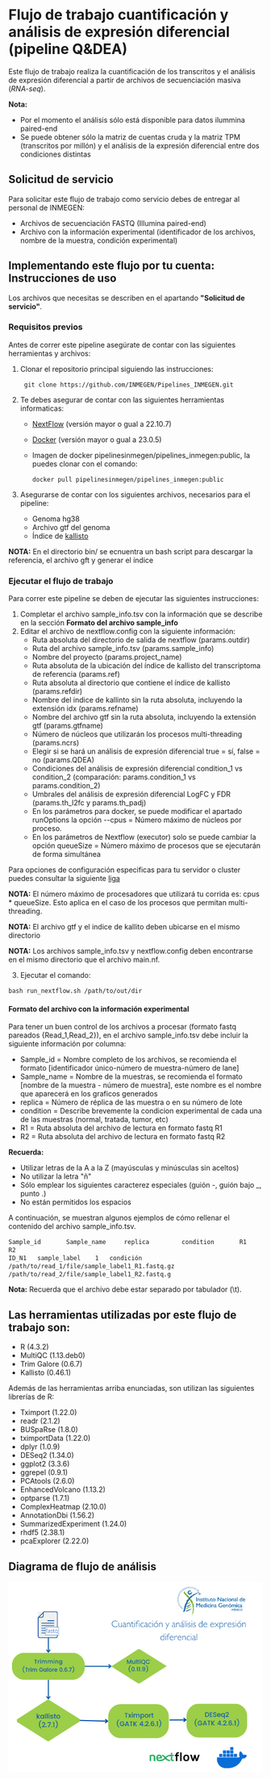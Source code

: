 # Flujo de trabajo cuantificación y análisis de expresión diferencial (pipeline Q&DEA)

Este flujo de trabajo realiza la cuantificación de los transcritos y el análisis de expresión diferencial a partir de archivos de secuenciación masiva (*RNA-seq*). 

**Nota:** 
 - Por el momento el análisis sólo está disponible para datos ilummina paired-end 
 - Se puede obtener sólo la matriz de cuentas cruda y la matriz TPM (transcritos por millón) y el análisis de la expresión diferencial entre dos condiciones distintas

## Solicitud de servicio

Para solicitar este flujo de trabajo como servicio debes de entregar al personal de INMEGEN: 

- Archivos de secuenciación FASTQ (Illumina paired-end)
- Archivo con la información experimental (identificador de los archivos, nombre de la muestra, condición experimental)


## Implementando este flujo por tu cuenta: Instrucciones de uso 

Los archivos que necesitas se describen en el apartando **"Solicitud de servicio"**.

### Requisitos previos

Antes de correr este pipeline asegúrate de contar con las siguientes herramientas y archivos:

1. Clonar el repositorio principal siguiendo las instrucciones:

		git clone https://github.com/INMEGEN/Pipelines_INMEGEN.git

2. Te debes asegurar de contar con las siguientes herramientas informaticas:
	- [NextFlow](https://www.nextflow.io/docs/latest/index.html) (versión mayor o gual a 22.10.7)
 	- [Docker](https://docs.docker.com/) (versión mayor o gual a 23.0.5)
	- Imagen de docker pipelinesinmegen/pipelines_inmegen:public, la puedes clonar con el comando:

          docker pull pipelinesinmegen/pipelines_inmegen:public

3. Asegurarse de contar con los siguientes archivos, necesarios para el pipeline:
   	- Genoma hg38
	- Archivo gtf del genoma
	- Índice de [kallisto](https://pachterlab.github.io/kallisto/manual)

**NOTA:** En el directorio bin/ se ecnuentra un bash script para descargar la referencia, el archivo gft y generar el índice

### Ejecutar el flujo de trabajo

Para correr este pipeline se deben de ejecutar las siguientes instrucciones:

 1. Completar el archivo sample_info.tsv con la información que se describe en la sección **Formato del archivo sample_info**
 2. Editar el archivo de nextflow.config con la siguiente información:
	- Ruta absoluta del directorio de salida de nextflow (params.outdir)
	- Ruta del archivo sample_info.tsv (params.sample_info)
	- Nombre del proyecto (params.project_name)
	- Ruta absoluta de la ubicación del índice de kallisto del transcriptoma de referencia (params.ref)
	- Ruta absoluta al directorio que contiene el índice de kallisto (params.refdir)
	- Nombre del indice de kallinto sin la ruta absoluta, incluyendo la extensión idx (params.refname)
	- Nombre del archivo gtf sin la ruta absoluta, incluyendo la extensión gtf (params.gtfname)
	- Número de núcleos que utilizarán los procesos multi-threading (params.ncrs)
	- Elegir si se hará un análisis de expresión diferencial true = sí, false = no (params.QDEA)
	- Condiciones del análisis de expresión diferencial condition_1 vs condition_2 (comparación: params.condition_1 vs params.condition_2)
	- Umbrales del análisis de expresión diferencial LogFC y FDR (params.th_l2fc  y params.th_padj)
	- En los parámetros para docker, se puede modificar el apartado runOptions la opción --cpus = Número máximo de núcleos por proceso.
	- En los parámetros de Nextflow (executor) solo se puede cambiar la opción queueSize = Número máximo de procesos que se ejecutarán de forma simultánea

Para opciones de configuración especificas para tu servidor o cluster puedes consultar la siguiente [liga](https://www.nextflow.io/docs/latest/config.html)

**NOTA:** El número máximo de procesadores que utilizará tu corrida es: cpus * queueSize. Esto aplica en el caso de los procesos que permitan multi-threading.

**NOTA:** El archivo gtf y el indice de kallito deben ubicarse en el mismo directorio 

**NOTA:** Los archivos sample_info.tsv y nextflow.config deben encontrarse en el mismo directorio que el archivo main.nf.

  3. Ejecutar el comando: 

	bash run_nextflow.sh /path/to/out/dir

#### Formato del archivo con la información experimental 

Para tener un buen control de los archivos a procesar (formato fastq pareados {Read_1,Read_2}), en el archivo sample_info.tsv debe incluir la siguiente información por columna:

 - Sample_id   = Nombre completo de los archivos, se recomienda el formato [identificador único-número de muestra-número de lane]
 - Sample_name = Nombre de la muestras, se recomienda el formato [nombre de la muestra - número de muestra], este nombre es el nombre que aparecerá en los graficos generados
 - replica     = Número de réplica de las muestra o en su número de lote
 - condition   = Describe brevemente la condicion experimental de cada una de las muestras (normal, tratada, tumor, etc)
 - R1          = Ruta absoluta del archivo de lectura en formato fastq R1
 - R2          = Ruta absoluta del archivo de lectura en formato fastq R2

**Recuerda:**

- Utilizar letras de la A a la Z (mayúsculas y minúsculas sin aceltos)
- No utilizar la letra "ñ"
- Sólo emplear los siguientes caracterez especiales (guión -, guión bajo _, punto .)
- No están permitidos los espacios

A continuación, se muestran algunos ejemplos de cómo rellenar el contenido del archivo sample_info.tsv.

	Sample_id       Sample_name     replica         condition       R1      R2
	ID_N1	sample_label	1	condición	/path/to/read_1/file/sample_label1_R1.fastq.gz	/path/to/read_2/file/sample_label1_R2.fastq.g
   
**Nota:** Recuerda que el archivo debe estar separado por tabulador (\t).

## Las herramientas utilizadas por este flujo de trabajo son:
 
 - R (4.3.2) 
 - MultiQC (1.13.deb0)
 - Trim Galore (0.6.7) 
 - Kallisto (0.46.1) 

Además de las herramientas arriba enunciadas, son utilizan las siguientes librerías de R:
 
 - Tximport (1.22.0)
 - readr (2.1.2)
 - BUSpaRse (1.8.0)
 - tximportData (1.22.0)
 - dplyr (1.0.9)
 - DESeq2 (1.34.0)
 - ggplot2 (3.3.6)
 - ggrepel (0.9.1)
 - PCAtools (2.6.0)
 - EnhancedVolcano (1.13.2)
 - optparse (1.7.1)
 - ComplexHeatmap (2.10.0)
 - AnnotationDbi (1.56.2)
 - SummarizedExperiment (1.24.0)
 - rhdf5 (2.38.1)
 - pcaExplorer (2.22.0)


## Diagrama de flujo de análisis

![Flujo QDEA](../flowcharts/flujo_QDEA.PNG)
